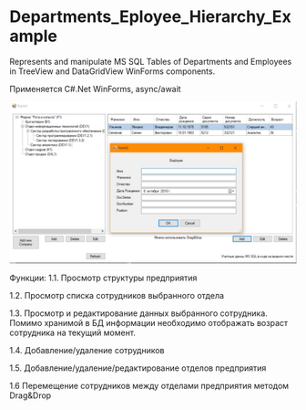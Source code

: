 # Departments_Eployee_Hierarchy_Example
Represents and manipulate MS SQL Tables of Departments and Employees in TreeView and DataGridView WinForms components.

Применяется C#.Net WinForms, async/await

![](https://github.com/dmitrykw/Departments_Eployee_Hierarchy_Example/blob/master/DepartmentEmployee/Screenshots/Main.jpg?raw=true)


Функции: 
1.1.	Просмотр структуры предприятия

1.2.	Просмотр списка сотрудников выбранного отдела 

1.3.	Просмотр и редактирование данных выбранного сотрудника. Помимо хранимой в БД информации необходимо отображать возраст сотрудника на текущий момент.

1.4.	Добавление/удаление сотрудников

1.5.	Добавление/удаление/редактирование отделов предприятия

1.6   Перемещение сотрудников между отделами предприятия методом Drag&Drop
